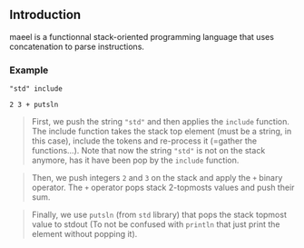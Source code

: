 ## Introduction

maeel is a functionnal stack-oriented programming language that uses concatenation to parse instructions.


### Example

```
"std" include

2 3 + putsln
```

> First, we push the string `"std"` and then applies the `include` function. The include function takes the stack top element (must be a string, in this case), include the tokens and re-process it (=gather the functions...). Note that now the string `"std"` is not on the stack anymore, has it have been pop by the `include` function.

> Then, we push integers `2` and `3` on the stack and apply the `+` binary operator. The `+` operator pops stack 2-topmosts values and push their sum.

> Finally, we use `putsln` (from `std` library) that pops the stack topmost value to stdout (To not be confused with `println` that just print the element without popping it).